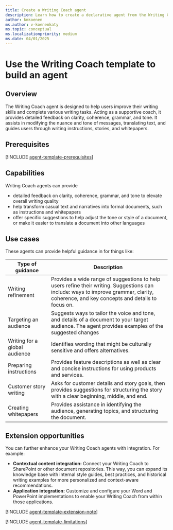 ```yaml
---
title: Create a Writing Coach agent
description: Learn how to create a declarative agent from the Writing Coach template in Copilot Studio agent builder
author: kmkoenen
ms.author: v-koenenkaty
ms.topic: conceptual
ms.localizationpriority: medium
ms.date: 04/01/2025
---
```


# Use the Writing Coach template to build an agent

## Overview

The Writing Coach agent is designed to help users improve their writing skills and complete various writing tasks. Acting as a supportive coach, it provides detailed feedback on clarity, coherence, grammar, and tone. It assists in modifying the nuance and tone of messages, translating text, and guides users through writing instructions, stories, and whitepapers.

## Prerequisites

[!INCLUDE [agent-template-prerequisites](includes/agent-template-prerequisites.md)]

## Capabilities

Writing Coach agents can provide

- detailed feedback on clarity, coherence, grammar, and tone to elevate overall writing quality
- help transform casual text and narratives into formal documents, such as instructions and whitepapers
- offer specific suggestions to help adjust the tone or style of a document, or make it easier to translate a document into other languages

## Use cases

These agents can provide helpful guidance in for things like:

| **Type of guidance** | **Description** |
| ----------   | ----------  |
| Writing refinement | Provides a wide range of suggestions to help users refine their writing. Suggestions can include: ways to improve grammar, clarity, coherence, and key concepts and details to focus on.|
| Targeting an audience | Suggests ways to tailor the voice and tone, and details of a document to your target audience. The agent provides examples of the suggested changes|
| Writing for a global audience | Identifies wording that might be culturally sensitive and offers alternatives. |
| Preparing instructions | Provides feature descriptions as well as clear and concise instructions for using products and services.   |
| Customer story writing | Asks for customer details and story goals, then provides suggestions for structuring the story with a clear beginning, middle, and end.  |
| Creating whitepapers | Provides assistance in identifying the audience, generating topics, and structuring the document.  |

## Extension opportunities

You can further enhance your Writing Coach agents with integration. For example:

- **Contextual content integration:** Connect your Writing Coach to SharePoint or other document repositories. This way, you can expand its knowledge base with internal style guides, best practices, and historical writing examples for more personalized and context-aware recommendations.
- **Application integration:** Customize and configure your Word and PowerPoint implementations to enable your Writing Coach from within  those applications.

<!-- Note about IT involvement -->
[!INCLUDE [agent-template-extension-note](includes/agent-template-extension-note.md)]

<!-- Limitations -->

[!INCLUDE [agent-template-limitations](includes/agent-template-limitations.md)]